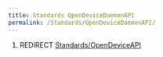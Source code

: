 ```yaml
---
title: Standards OpenDeviceDaemonAPI
permalink: /Standards/OpenDeviceDaemonAPI/
---
```


1.  REDIRECT [Standards/OpenDeviceAPI](/Standards/OpenDeviceAPI "wikilink")
